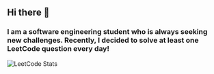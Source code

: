 ## Hi there 👋

### I am a software engineering student who is always seeking new challenges. Recently, I decided to solve at least one LeetCode question every day!
 ![LeetCode Stats](https://leetcard.jacoblin.cool/Gabriel-Mesq?theme=nord&font=Manjari?width=500&height=200)

<!--
**Gabriel-Mesq/Gabriel-Mesq** is a ✨ _special_ ✨ repository because its `README.md` (this file) appears on your GitHub profile.

Here are some ideas to get you started:

- 🔭 I’m currently working on ...
- 🌱 I’m currently learning ...
- 👯 I’m looking to collaborate on ...
- 🤔 I’m looking for help with ...
- 💬 Ask me about ...
- 📫 How to reach me: ...
- 😄 Pronouns: ...
- ⚡ Fun fact: ...
-->
